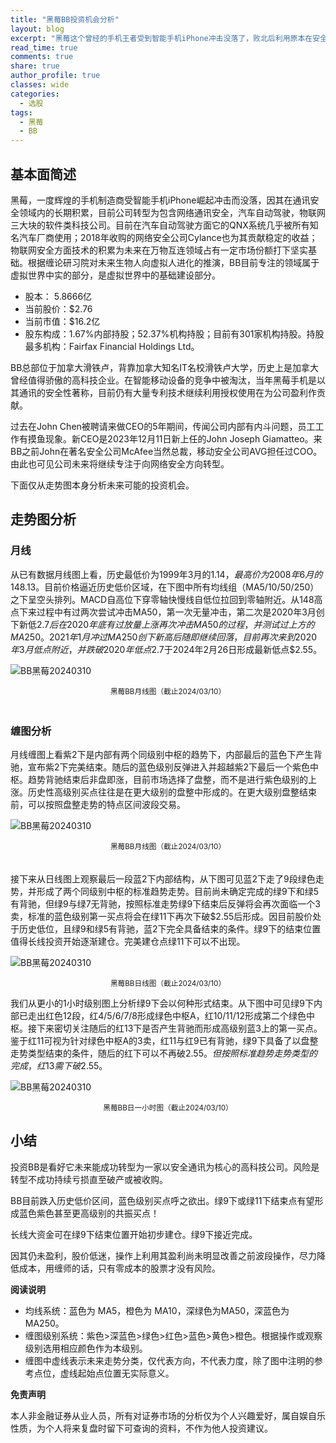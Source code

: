 ```yaml
---
title: "黑莓BB投资机会分析"
layout: blog
excerpt: "黑莓这个曾经的手机王者受到智能手机iPhone冲击没落了，败北后利用原本在安全方面的技术积累，向汽车自动驾驶，网络通讯安全，物联网三大块转型，目前在汽车自动驾驶方面它的QNX系统几乎被所有知名汽车厂商使用，2018年收购的网络安全公司Cylance也为其贡献稳定的收益。"
read_time: true
comments: true
share: true
author_profile: true
classes: wide
categories:
  - 选股
tags:
  - 黑莓
  - BB
---
```


## 基本面简述

黑莓，一度辉煌的手机制造商受智能手机iPhone崛起冲击而没落，因其在通讯安全领域内的长期积累，目前公司转型为包含网络通讯安全，汽车自动驾驶，物联网三大块的软件类科技公司。目前在汽车自动驾驶方面它的QNX系统几乎被所有知名汽车厂商使用；2018年收购的网络安全公司Cylance也为其贡献稳定的收益；物联网安全方面技术的积累为未来在万物互连领域占有一定市场份额打下坚实基础。根据缠论研习院对未来生物人向虚拟人进化的推演，BB目前专注的领域属于虚拟世界中实的部分，是虚拟世界中的基础建设部分。

* 股本： 5.8666亿
* 当前股价：$2.76
* 当前市值：$16.2亿
* 股东构成：1.67%内部持股；52.37%机构持股；目前有301家机构持股。持股最多机构：Fairfax Financial Holdings Ltd。

BB总部位于加拿大滑铁卢，背靠加拿大知名IT名校滑铁卢大学，历史上是加拿大曾经值得骄傲的高科技企业。在智能移动设备的竞争中被淘汰，当年黑莓手机是以其通讯的安全性著称，目前仍有大量专利技术继续利用授权使用在为公司盈利作贡献。

过去在John Chen被聘请来做CEO的5年期间，传闻公司内部有内斗问题，员工工作有摸鱼现象。新CEO是2023年12月11日新上任的John Joseph Giamatteo。来BB之前John在著名安全公司McAfee当然总裁，移动安全公司AVG担任过COO。由此也可见公司未来将继续专注于向网络安全方向转型。

下面仅从走势图本身分析未来可能的投资机会。

## 走势图分析

### 月线

从已有数据月线图上看，历史最低价为1999年3月的$1.14，最高价为2008年6月的$148.13。目前价格逼近历史低价区域，在下图中所有均线组（MA5/10/50/250）之下呈空头排列。MACD自高位下穿零轴快慢线自低位拉回到零轴附近。从148高点下来过程中有过两次尝试冲击MA50，第一次无量冲击，第二次是2020年3月创下新低$2.7后在2020年底有过放量上涨再次冲击MA50的过程，并测试过上方的MA250。2021年1月冲过MA250创下新高后随即继续回落，目前再次来到2020年3月低点附近，并跌破2020年低点$2.7于2024年2月26日形成最新低点$2.55。

![BB黑莓20240310](https://file.olim.in/img/2024/2024-03-10-BB-month-j.png)
<small><center>黑莓BB月线图（截止2024/03/10）</center></small>　

### 缠图分析

月线缠图上看紫2下是内部有两个同级别中枢的趋势下，内部最后的蓝色下产生背驰，宣布紫2下完美结束。随后的蓝色级别反弹进入并超越紫2下最后一个紫色中枢。趋势背驰结束后非盘即涨，目前市场选择了盘整，而不是进行紫色级别的上涨。历史性高级别买点往往是在更大级别的盘整中形成的。在更大级别盘整结束前，可以按照盘整走势的特点区间波段交易。

![BB黑莓20240310](https://file.olim.in/img/2024/2024-03-10-BB-month-c.png)
<small><center>黑莓BB月线图（截止2024/03/10）</center></small>　

接下来从日线图上观察最后一段蓝2下内部结构，从下图可见蓝2下走了9段绿色走势，并形成了两个同级别中枢的标准趋势走势。目前尚未确定完成的绿9下和绿5有背驰，但绿9与绿7无背驰，按照标准走势绿9下结束后反弹将会再次面临一个3卖，标准的蓝色级别第一买点将会在绿11下再次下破$2.55后形成。因目前股价处于历史低位，且绿9和绿5有背驰，蓝2下完全具备结束的条件。绿9下的结束位置值得长线投资开始逐渐建仓。完美建仓点绿11下可以不出现。

![BB黑莓20240310](https://file.olim.in/img/2024/2024-03-10-BB-day-c.png)
<small><center>黑莓BB日线图（截止2024/03/10）</center></small>

我们从更小的1小时级别图上分析绿9下会以何种形式结束。从下图中可见绿9下内部已走出红色12段，红4/5/6/7/8形成绿色中枢A，红10/11/12形成第二个绿色中枢。接下来密切关注随后的红13下是否产生背驰而形成高级别蓝3上的第一买点。鉴于红11可视为针对绿色中枢A的3卖，红11与红9已有背驰，绿9下具备了以盘整走势类型结束的条件，随后的红下可以不再破$2.55。但按照标准趋势走势类型的完成，红13需下破$2.55。

![BB黑莓20240310](https://file.olim.in/img/2024/2024-03-10-BB-hour-c.png)
<small><center>黑莓BB日一小时图（截止2024/03/10）</center></small>

## 小结

投资BB是看好它未来能成功转型为一家以安全通讯为核心的高科技公司。风险是转型不成功持续亏损直至破产或被收购。

BB目前跌入历史低价区间，蓝色级别买点呼之欲出。绿9下或绿11下结束点有望形成蓝色紫色甚至更高级别的共振买点！

长线大资金可在绿9下结束位置开始初步建仓。绿9下接近完成。

因其仍未盈利，股价低迷，操作上利用其盈利尚未明显改善之前波段操作，尽力降低成本，用缠师的话，只有零成本的股票才没有风险。

**阅读说明**

* 均线系统：蓝色为 MA5，橙色为 MA10，深绿色为MA50，深蓝色为MA250。
* 缠图级别系统：紫色>深蓝色>绿色>红色>蓝色>黄色>橙色。根据操作或观察级别选用相应颜色作为本级别。
* 缠图中虚线表示未来走势分类，仅代表方向，不代表力度，除了图中注明的参考点位，虚线起始点位置无实际意义。

**免责声明** 

本人非金融证券从业人员，所有对证券市场的分析仅为个人兴趣爱好，属自娱自乐性质，为个人将来复盘时留下可查询的资料，不作为他人投资建议。

